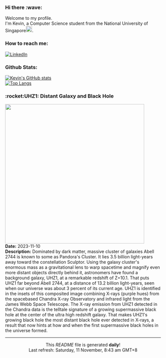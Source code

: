 <h3>Hi there :wave:</h3>

Welcome to my profile.   
I'm Kevin, a Computer Science student from the National University of Singapore<img src="https://img.icons8.com/color/96/000000/singapore-circular.png" width="20px"/>.</p>

<h3>How to reach me: </h3>
<a href="https://www.linkedin.com/in/kevin-foong/"><img alt="LinkedIn" src="https://img.shields.io/badge/linkedin-%230077B5.svg?&style=for-the-badge&logo=linkedin&logoColor=white" /></a> 

<h3>Github Stats: </h3> 

[![Kevin's GitHub stats](https://github-readme-stats.vercel.app/api?username=kevin9foong&theme=tokyonight)](https://github.com/anuraghazra/github-readme-stats) <br/>
[![Top Langs](https://github-readme-stats.vercel.app/api/top-langs/?username=kevin9foong&layout=compact&theme=tokyonight)](https://github.com/anuraghazra/github-readme-stats)

<h3>:rocket:UHZ1: Distant Galaxy and Black Hole</h3> 
<img width="450" src="https:&#x2F;&#x2F;apod.nasa.gov&#x2F;apod&#x2F;image&#x2F;2311&#x2F;uhz1.jpg" /><br/>
<b>Date:</b> 2023-11-10<br/>
<b>Description:</b> Dominated by dark matter, massive cluster of galaxies Abell 2744 is known to some as Pandora&#39;s Cluster. It lies 3.5 billion light-years away toward the constellation Sculptor. Using the galaxy cluster&#39;s enormous mass as a gravitational lens to warp spacetime and magnify even more distant objects directly behind it, astronomers have found a background galaxy, UHZ1, at a remarkable redshift of Z&#x3D;10.1. That puts UHZ1 far beyond Abell 2744, at a distance of 13.2 billion light-years, seen when our universe was about 3 percent of its current age. UHZ1 is identified in the insets of this composited image combining X-rays (purple hues) from the spacebased Chandra X-ray Observatory and infrared light from the James Webb Space Telescope. The X-ray emission from UHZ1 detected in the Chandra data is the telltale signature of a growing supermassive black hole at the center of the ultra high redshift galaxy.  That makes UHZ1&#39;s growing black hole the most distant black hole ever detected in X-rays, a result that now hints at how and when the first supermassive black holes in the universe formed.<br/>

------------
<p align="center">This <i>README</i> file is generated <b>daily</b>!</br>
Last refresh: Saturday, 11 November, 8:43 am GMT+8<br />